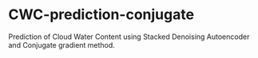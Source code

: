 CWC-prediction-conjugate
========================
Prediction of Cloud Water Content using Stacked Denoising Autoencoder and Conjugate gradient method.
